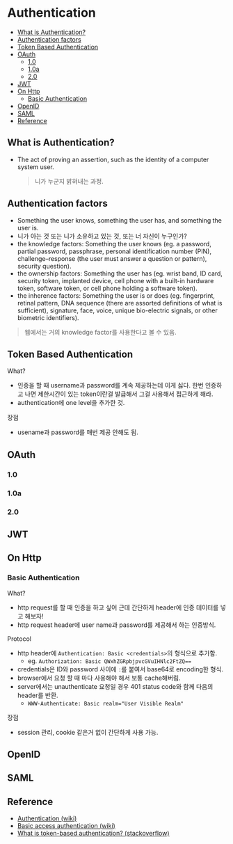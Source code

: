 # Authentication

- [What is Authentication?](#what-is-authentication)
- [Authentication factors](#authentication-factors)
- [Token Based Authentication](#token-based-authentication)
- [OAuth](#oauth)
  - [1.0](#10)
  - [1.0a](#10a)
  - [2.0](#20)
- [JWT](#jwt)
- [On Http](#on-http)
  - [Basic Authentication](#basic-authentication)
- [OpenID](#openid)
- [SAML](#saml)
- [Reference](#reference)

## What is Authentication?

- The act of proving an assertion, such as the identity of a computer system user.
  > 니가 누군지 밝혀내는 과정.

## Authentication factors

- Something the user knows, something the user has, and something the user is.
- 니가 아는 것 또는 니가 소유하고 있는 것, 또는 너 자신이 누구인가?
- the knowledge factors: Something the user knows (eg. a password, partial password, passphrase, personal identification number (PIN), challenge–response (the user must answer a question or pattern), security question).
- the ownership factors: Something the user has (eg. wrist band, ID card, security token, implanted device, cell phone with a built-in hardware token, software token, or cell phone holding a software token).
- the inherence factors: Something the user is or does (eg. fingerprint, retinal pattern, DNA sequence (there are assorted definitions of what is sufficient), signature, face, voice, unique bio-electric signals, or other biometric identifiers).

> 웹에서는 거의 knowledge factor를 사용한다고 볼 수 있음.

## Token Based Authentication

What?

- 인증을 할 때 username과 password를 계속 제공하는데 이게 싫다. 한번 인증하고 나면 제한시간이 있는 token이란걸 발급해서 그걸 사용해서 접근하게 해라.
- authentication에 one level을 추가한 것.

장점

- usename과 password를 매번 제공 안해도 됨.

## OAuth

### 1.0

### 1.0a

### 2.0

## JWT

## On Http

### Basic Authentication

What?

- http request를 할 때 인증을 하고 싶어 근데 간단하게 header에 인증 데이터를 넣고 해보자!
- http request header에 user name과 password를 제공해서 하는 인증방식.

Protocol

- http header에 `Authentication: Basic <credentials>`의 형식으로 추가함.
  - eg. `Authorization: Basic QWxhZGRpbjpvcGVuIHNlc2FtZQ==`
- credentials은 ID와 password 사이에 `:`를 붙여서 base64로 encoding한 형식.
- browser에서 요청 할 때 마다 사용해야 해서 보통 cache해버림.
- server에서는 unauthenticate 요청일 경우 401 status code와 함께 다음의 header를 반환.
  - `WWW-Authenticate: Basic realm="User Visible Realm"`

장점

- session 관리, cookie 같은거 없이 간단하게 사용 가능.

## OpenID

## SAML

## Reference

- [Authentication (wiki)](https://en.wikipedia.org/wiki/Authentication)
- [Basic access authentication (wiki)](https://en.wikipedia.org/wiki/Basic_access_authentication)
- [What is token-based authentication? (stackoverflow)](https://stackoverflow.com/questions/1592534/what-is-token-based-authentication)